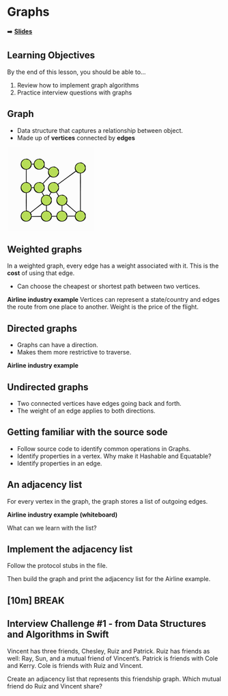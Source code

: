 <!-- .slide: data-background="./Images/header.svg" data-background-repeat="none" data-background-size="40% 40%" data-background-position="center 10%" class="header" -->
# Graphs

<!-- Put a link to the slides so that students can find them -->

➡️ [**Slides**](/MOB-2.9-Technical-Seminar-MOB/Slides/graphs.html ':ignore')

<!-- > -->

## Learning Objectives

By the end of this lesson, you should be able to...

1. Review how to implement graph algorithms
1. Practice interview questions with graphs

<!-- > -->

## Graph

- Data structure that captures a relationship between object.
- Made up of **vertices** connected by **edges**

![graph](assets/graph.png)

<!-- > -->

## Weighted graphs

In a weighted graph, every edge has a weight associated with it. This is the **cost** of using that edge.

- Can choose the cheapest or shortest path between two vertices.

**Airline industry example** Vertices can represent a state/country and edges the route from one place to another. Weight is the price of the flight.

<!-- > -->

## Directed graphs

- Graphs can have a direction.
- Makes them more restrictive to traverse.

**Airline industry example**

<!-- > -->

## Undirected graphs

- Two connected vertices have edges going back and forth.
- The weight of an edge applies to both directions.

<!-- > -->

## Getting familiar with the source sode

- Follow source code to identify common operations in Graphs.
- Identify properties in a vertex. Why make it Hashable and Equatable?
- Identify properties in an edge.

<!-- > -->

## An adjacency list

For every vertex in the graph, the graph stores a list of outgoing edges.

**Airline industry example (whiteboard)**

What can we learn with the list?

<!-- > -->

## Implement the adjacency list

Follow the protocol stubs in the file.

Then build the graph and print the adjacency list for the Airline example.

<!-- > -->

## [**10m**] BREAK

<!-- > -->

## Interview Challenge #1 - from Data Structures and Algorithms in Swift

Vincent has three friends, Chesley, Ruiz and Patrick. Ruiz has friends as well: Ray, Sun, and a mutual friend of Vincent’s. Patrick is friends with Cole and Kerry. Cole is friends with Ruiz and Vincent.

Create an adjacency list that represents this friendship graph. Which mutual friend do Ruiz and Vincent share?
